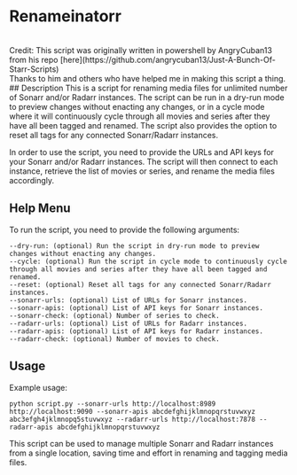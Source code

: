 # Renameinatorr
<br>
Credit: This script was originally written in powershell by AngryCuban13 from his repo [here](https://github.com/angrycuban13/Just-A-Bunch-Of-Starr-Scripts)<br>
Thanks to him and others who have helped me in making this script a thing.
<br>
## Description
This is a script for renaming media files for unlimited number of Sonarr and/or Radarr instances. The script can be run in a dry-run mode to preview changes without enacting any changes, or in a cycle mode where it will continuously cycle through all movies and series after they have all been tagged and renamed. The script also provides the option to reset all tags for any connected Sonarr/Radarr instances.

In order to use the script, you need to provide the URLs and API keys for your Sonarr and/or Radarr instances. The script will then connect to each instance, retrieve the list of movies or series, and rename the media files accordingly.

## Help Menu
To run the script, you need to provide the following arguments:
```
--dry-run: (optional) Run the script in dry-run mode to preview changes without enacting any changes.
--cycle: (optional) Run the script in cycle mode to continuously cycle through all movies and series after they have all been tagged and renamed.
--reset: (optional) Reset all tags for any connected Sonarr/Radarr instances.
--sonarr-urls: (optional) List of URLs for Sonarr instances.
--sonarr-apis: (optional) List of API keys for Sonarr instances.
--sonarr-check: (optional) Number of series to check.
--radarr-urls: (optional) List of URLs for Radarr instances.
--radarr-apis: (optional) List of API keys for Radarr instances.
--radarr-check: (optional) Number of movies to check.
```
## Usage
Example usage:
```
python script.py --sonarr-urls http://localhost:8989 http://localhost:9090 --sonarr-apis abcdefghijklmnopqrstuvwxyz abc3efgh4jklmnopq5stuvwxyz --radarr-urls http://localhost:7878 --radarr-apis abcdefghijklmnopqrstuvwxyz
```
This script can be used to manage multiple Sonarr and Radarr instances from a single location, saving time and effort in renaming and tagging media files.